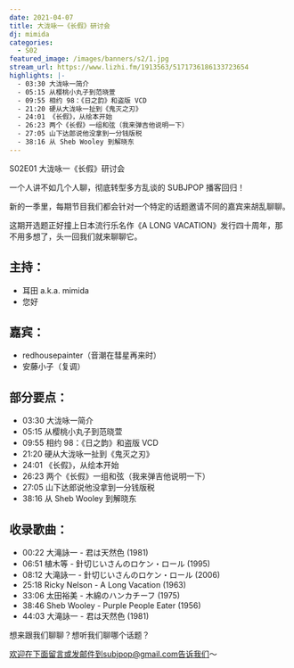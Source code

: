 ```yaml
---
date: 2021-04-07
title: 大泷咏一《长假》研讨会
dj: mimida
categories:
  - S02
featured_image: /images/banners/s2/1.jpg
stream_url: https://www.lizhi.fm/1913563/5171736186133723654
highlights: |-
  - 03:30 大泷咏一简介
  - 05:15 从樱桃小丸子到范晓萱
  - 09:55 相约 98：《日之韵》和盗版 VCD
  - 21:20 硬从大泷咏一扯到《鬼灭之刃》
  - 24:01 《长假》，从绘本开始
  - 26:23 两个《长假》一组和弦（我来弹吉他说明一下）
  - 27:05 山下达郎说他没拿到一分钱版税
  - 38:16 从 Sheb Wooley 到解晓东
---
```


S02E01 大泷咏一《长假》研讨会

一个人讲不如几个人聊，彻底转型多方乱谈的 SUBJPOP 播客回归！

新的一季里，每期节目我们都会针对一个特定的话题邀请不同的嘉宾来胡乱聊聊。

这期开选题正好撞上日本流行乐名作《A LONG VACATION》发行四十周年，那不用多想了，头一回我们就来聊聊它。

## 主持：

- 耳田 a.k.a. mimida
- 您好

## 嘉宾：

- redhousepainter（音潮在彗星再来时）
- 安藤小子（复调）

## 部分要点：

- 03:30 大泷咏一简介
- 05:15 从樱桃小丸子到范晓萱
- 09:55 相约 98：《日之韵》和盗版 VCD
- 21:20 硬从大泷咏一扯到《鬼灭之刃》
- 24:01 《长假》，从绘本开始
- 26:23 两个《长假》一组和弦（我来弹吉他说明一下）
- 27:05 山下达郎说他没拿到一分钱版税
- 38:16 从 Sheb Wooley 到解晓东

## 收录歌曲：

- 00:22 大滝詠一 - 君は天然色 (1981)
- 06:51 植木等 - 針切じいさんのロケン・ロール (1995)
- 08:12 大滝詠一 - 針切じいさんのロケン・ロール (2006)
- 25:18 Ricky Nelson - A Long Vacation (1963)
- 33:06 太田裕美 - 木綿のハンカチーフ (1975)
- 38:46 Sheb Wooley - Purple People Eater (1956)
- 44:03 大滝詠一 - 君は天然色 (1981)

想来跟我们聊聊？想听我们聊哪个话题？

欢迎在下面留言或发邮件到subjpop@gmail.com告诉我们〜
